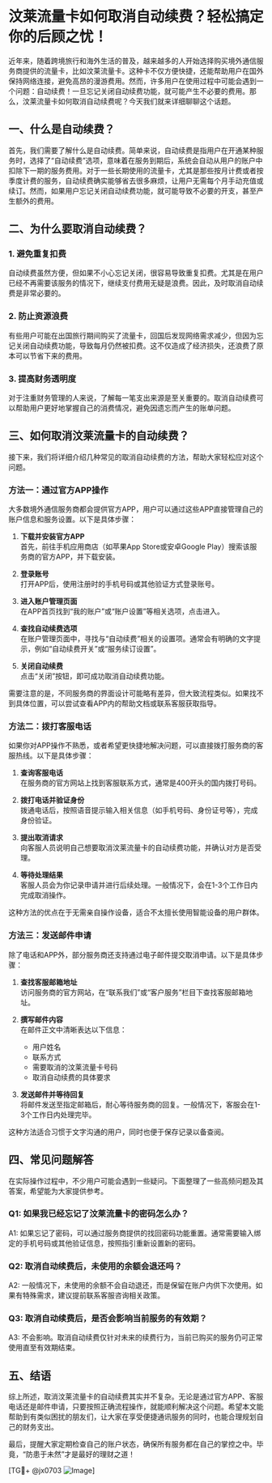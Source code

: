 # 汶莱流量卡如何取消自动续费？轻松搞定你的后顾之忧！

近年来，随着跨境旅行和海外生活的普及，越来越多的人开始选择购买境外通信服务商提供的流量卡，比如汶莱流量卡。这种卡不仅方便快捷，还能帮助用户在国外保持网络连接，避免高昂的漫游费用。然而，许多用户在使用过程中可能会遇到一个问题：自动续费！一旦忘记关闭自动续费功能，就可能产生不必要的费用。那么，汶莱流量卡如何取消自动续费呢？今天我们就来详细聊聊这个话题。

## 一、什么是自动续费？

首先，我们需要了解什么是自动续费。简单来说，自动续费是指用户在开通某种服务时，选择了“自动续费”选项，意味着在服务到期后，系统会自动从用户的账户中扣除下一期的服务费用。对于一些长期使用的流量卡，尤其是那些按月计费或者按季度计费的服务，自动续费确实能够省去很多麻烦，让用户无需每个月手动充值或续订。然而，如果用户忘记关闭自动续费功能，就可能导致不必要的开支，甚至产生额外的费用。

## 二、为什么要取消自动续费？

### 1. 避免重复扣费

自动续费虽然方便，但如果不小心忘记关闭，很容易导致重复扣费。尤其是在用户已经不再需要该服务的情况下，继续支付费用无疑是浪费。因此，及时取消自动续费是非常必要的。

### 2. 防止资源浪费

有些用户可能在出国旅行期间购买了流量卡，回国后发现网络需求减少，但因为忘记关闭自动续费功能，导致每月仍然被扣费。这不仅造成了经济损失，还浪费了原本可以节省下来的费用。

### 3. 提高财务透明度

对于注重财务管理的人来说，了解每一笔支出来源是至关重要的。取消自动续费可以帮助用户更好地掌握自己的消费情况，避免因遗忘而产生的账单问题。

## 三、如何取消汶莱流量卡的自动续费？

接下来，我们将详细介绍几种常见的取消自动续费的方法，帮助大家轻松应对这个问题。

### 方法一：通过官方APP操作

大多数境外通信服务商都会提供官方APP，用户可以通过这些APP直接管理自己的账户信息和服务设置。以下是具体步骤：

1. **下载并安装官方APP**  
   首先，前往手机应用商店（如苹果App Store或安卓Google Play）搜索该服务商的官方APP，并下载安装。

2. **登录账号**  
   打开APP后，使用注册时的手机号码或其他验证方式登录账号。

3. **进入账户管理页面**  
   在APP首页找到“我的账户”或“账户设置”等相关选项，点击进入。

4. **查找自动续费选项**  
   在账户管理页面中，寻找与“自动续费”相关的设置项。通常会有明确的文字提示，例如“自动续费开关”或“服务续订设置”。

5. **关闭自动续费**  
   点击“关闭”按钮，即可成功取消自动续费功能。

需要注意的是，不同服务商的界面设计可能略有差异，但大致流程类似。如果找不到具体位置，可以尝试查看APP内的帮助文档或联系客服获取指导。

### 方法二：拨打客服电话

如果你对APP操作不熟悉，或者希望更快捷地解决问题，可以直接拨打服务商的客服热线。以下是具体步骤：

1. **查询客服电话**  
   在服务商的官方网站上找到客服联系方式，通常是400开头的国内拨打号码。

2. **拨打电话并验证身份**  
   拨通电话后，按照语音提示输入相关信息（如手机号码、身份证号等），完成身份验证。

3. **提出取消请求**  
   向客服人员说明自己想要取消汶莱流量卡的自动续费功能，并确认对方是否受理。

4. **等待处理结果**  
   客服人员会为你记录申请并进行后续处理。一般情况下，会在1-3个工作日内完成取消操作。

这种方法的优点在于无需亲自操作设备，适合不太擅长使用智能设备的用户群体。

### 方法三：发送邮件申请

除了电话和APP外，部分服务商还支持通过电子邮件提交取消申请。以下是具体步骤：

1. **查找客服邮箱地址**  
   访问服务商的官方网站，在“联系我们”或“客户服务”栏目下查找客服邮箱地址。

2. **撰写邮件内容**  
   在邮件正文中清晰表达以下信息：
   - 用户姓名
   - 联系方式
   - 需要取消的汶莱流量卡号码
   - 取消自动续费的具体要求

3. **发送邮件并等待回复**  
   将邮件发送至指定邮箱后，耐心等待服务商的回复。一般情况下，客服会在1-3个工作日内处理完毕。

这种方法适合习惯于文字沟通的用户，同时也便于保存记录以备查阅。

## 四、常见问题解答

在实际操作过程中，不少用户可能会遇到一些疑问。下面整理了一些高频问题及其答案，希望能为大家提供参考。

### Q1: 如果我已经忘记了汶莱流量卡的密码怎么办？
A1: 如果忘记了密码，可以通过服务商提供的找回密码功能重置。通常需要输入绑定的手机号码或其他验证信息，按照指引重新设置新的密码。

### Q2: 取消自动续费后，未使用的余额会退还吗？
A2: 一般情况下，未使用的余额不会自动退还，而是保留在账户内供下次使用。如果有特殊需求，建议提前联系客服咨询相关政策。

### Q3: 取消自动续费后，是否会影响当前服务的有效期？
A3: 不会影响。取消自动续费仅针对未来的续费行为，当前已购买的服务仍可正常使用直至有效期结束。

## 五、结语

综上所述，取消汶莱流量卡的自动续费其实并不复杂。无论是通过官方APP、客服电话还是邮件申请，只要按照正确流程操作，就能顺利解决这个问题。希望本文能帮助到有类似困扰的朋友们，让大家在享受便捷通讯服务的同时，也能合理规划自己的财务支出。

最后，提醒大家定期检查自己的账户状态，确保所有服务都在自己的掌控之中。毕竟，“防患于未然”才是最好的理财之道！

[TG💪+ @jx0703 ![Image](https://github.com/user-attachments/assets/dbca1d08-cadb-493c-b0ec-ad6f7a83f270)]